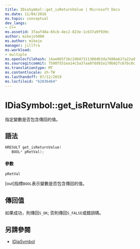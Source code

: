 ```yaml
---
title: IDiaSymbol::get_isReturnValue | Microsoft Docs
ms.date: 11/04/2016
ms.topic: conceptual
dev_langs:
- C++
ms.assetid: 37aaf48a-65cb-4ec2-823e-1c637a9f939c
author: mikejo5000
ms.author: mikejo
manager: jillfra
ms.workload:
- multiple
ms.openlocfilehash: 14ae065f16c2d047311308d63da7680a61fa22ad
ms.sourcegitcommit: 75807551ea14c5a37aa07dd93a170b02fc67bc8c
ms.translationtype: MT
ms.contentlocale: zh-TW
ms.lasthandoff: 07/12/2019
ms.locfileid: "62836464"
---
```

# <a name="idiasymbolgetisreturnvalue"></a>IDiaSymbol::get_isReturnValue
指定變數是否包含傳回的值。

## <a name="syntax"></a>語法

```C++
HRESULT get_isReturnValue(
   BOOL* pRetVal);
```

#### <a name="parameters"></a>參數
 `pRetVal`

[out]指標`BOOL`表示變數是否包含傳回的值。

## <a name="return-value"></a>傳回值
 如果成功，則傳回`S_OK`; 否則傳回`S_FALSE`或錯誤碼。

## <a name="see-also"></a>另請參閱
- [IDiaSymbol](../../debugger/debug-interface-access/idiasymbol.md)